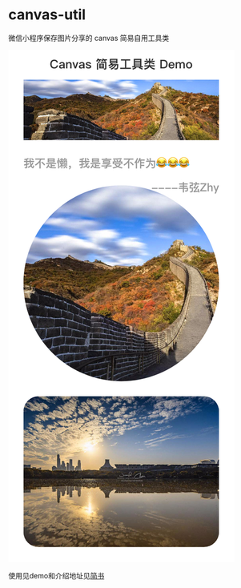 # canvas-util
微信小程序保存图片分享的 canvas 简易自用工具类

![demo](https://github.com/weixianlove/canvas-util/blob/master/demo.jpg?raw=true)

使用见demo和介绍地址见[简书](https://www.jianshu.com/p/325158c051ff)
